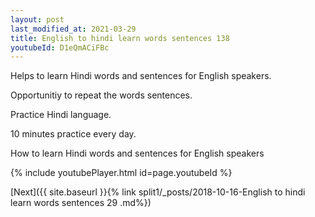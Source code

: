 ```yaml
---
layout: post
last_modified_at: 2021-03-29
title: English to hindi learn words sentences 138 
youtubeId: D1eQmACiFBc
---
```

 
 
Helps to learn Hindi words and sentences for English speakers.

Opportunitiy to repeat the words sentences. 

Practice Hindi language. 
 
10 minutes practice every day. 
 
How to learn Hindi words and sentences for English speakers 
 
{% include youtubePlayer.html id=page.youtubeId %}
 
 
[Next]({{ site.baseurl }}{% link  split1/_posts/2018-10-16-English to hindi learn words sentences 29 .md%})
 
